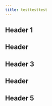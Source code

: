 ```yaml
---
title: testtesttest
---
```



<h2>Header 1</h2><h2>Header</h2><h2>Header 3</h2><h2>Header</h2><h2>Header 5</h2>
